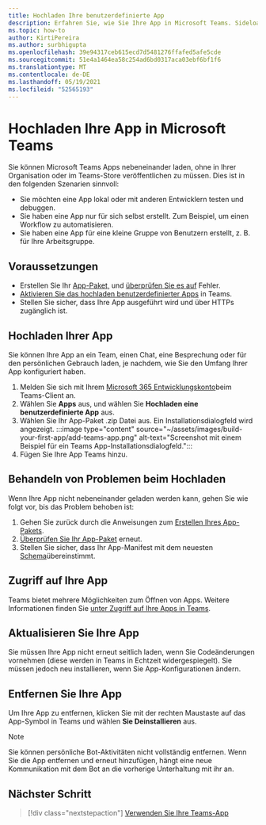 ```yaml
---
title: Hochladen Ihre benutzerdefinierte App
description: Erfahren Sie, wie Sie Ihre App in Microsoft Teams. Sideloading ist beim Testen und Debuggen einer App während der Entwicklung üblich.
ms.topic: how-to
author: KirtiPereira
ms.author: surbhigupta
ms.openlocfilehash: 39e94317ceb615ecd7d5481276ffafed5afe5cde
ms.sourcegitcommit: 51e4a1464ea58c254ad6bd0317aca03ebf6bf1f6
ms.translationtype: MT
ms.contentlocale: de-DE
ms.lasthandoff: 05/19/2021
ms.locfileid: "52565193"
---
```

# <a name="upload-your-app-in-microsoft-teams"></a>Hochladen Ihre App in Microsoft Teams

Sie können Microsoft Teams Apps nebeneinander laden, ohne in Ihrer Organisation oder im Teams-Store veröffentlichen zu müssen. Dies ist in den folgenden Szenarien sinnvoll:

* Sie möchten eine App lokal oder mit anderen Entwicklern testen und debuggen.
* Sie haben eine App nur für sich selbst erstellt. Zum Beispiel, um einen Workflow zu automatisieren.
* Sie haben eine App für eine kleine Gruppe von Benutzern erstellt, z. B. für Ihre Arbeitsgruppe.

## <a name="prerequisites"></a>Voraussetzungen

* Erstellen Sie Ihr [App-Paket,](~/concepts/build-and-test/apps-package.md) und [überprüfen Sie es auf](https://dev.teams.microsoft.com/appvalidation.html) Fehler.
* [Aktivieren Sie das hochladen benutzerdefinierter Apps](~/concepts/build-and-test/prepare-your-o365-tenant.md#enable-custom-teams-apps-and-turn-on-custom-app-uploading) in Teams.
* Stellen Sie sicher, dass Ihre App ausgeführt wird und über HTTPs zugänglich ist.

## <a name="upload-your-app"></a>Hochladen Ihrer App

Sie können Ihre App an ein Team, einen Chat, eine Besprechung oder für den persönlichen Gebrauch laden, je nachdem, wie Sie den Umfang Ihrer App konfiguriert haben.

1. Melden Sie sich mit Ihrem [Microsoft 365 Entwicklungskonto](~/build-your-first-app/build-and-run.md#prerequisites)beim Teams-Client an.
1. Wählen Sie **Apps** aus, und wählen Sie **Hochladen eine benutzerdefinierte App** aus.
1. Wählen Sie Ihr App-Paket .zip Datei aus. Ein Installationsdialogfeld wird angezeigt.
:::image type="content" source="~/assets/images/build-your-first-app/add-teams-app.png" alt-text="Screenshot mit einem Beispiel für ein Teams App-Installationsdialogfeld.":::
1. Fügen Sie Ihre App Teams hinzu.

## <a name="troubleshoot-upload-issues"></a>Behandeln von Problemen beim Hochladen

Wenn Ihre App nicht nebeneinander geladen werden kann, gehen Sie wie folgt vor, bis das Problem behoben ist:

1. Gehen Sie zurück durch die Anweisungen zum [Erstellen Ihres App-Pakets](../../concepts/build-and-test/apps-package.md).
1. [Überprüfen Sie Ihr App-Paket](https://dev.teams.microsoft.com/appvalidation.html) erneut.
1. Stellen Sie sicher, dass Ihr App-Manifest mit dem neuesten [Schema](../../resources/schema/manifest-schema.md)übereinstimmt.

## <a name="access-your-app"></a>Zugriff auf Ihre App

Teams bietet mehrere Möglichkeiten zum Öffnen von Apps. Weitere Informationen finden Sie [unter Zugriff auf Ihre Apps in Teams](https://support.microsoft.com/office/access-your-apps-in-teams-0758cb09-9e85-40e7-a974-51df7734646a).

## <a name="update-your-app"></a>Aktualisieren Sie Ihre App

Sie müssen Ihre App nicht erneut seitlich laden, wenn Sie Codeänderungen vornehmen (diese werden in Teams in Echtzeit widergespiegelt). Sie müssen jedoch neu installieren, wenn Sie App-Konfigurationen ändern.

## <a name="remove-your-app"></a>Entfernen Sie Ihre App

Um Ihre App zu entfernen, klicken Sie mit der rechten Maustaste auf das App-Symbol in Teams und wählen **Sie Deinstallieren** aus.

> [!NOTE]
> Sie können persönliche Bot-Aktivitäten nicht vollständig entfernen. Wenn Sie die App entfernen und erneut hinzufügen, hängt eine neue Kommunikation mit dem Bot an die vorherige Unterhaltung mit ihr an.

## <a name="next-step"></a>Nächster Schritt

> [!div class="nextstepaction"]
> [Verwenden Sie Ihre Teams-App](https://support.microsoft.com/office/apps-and-services-cc1fba57-9900-4634-8306-2360a40c665b?ui=en-us&rs=en-us&ad=us)
